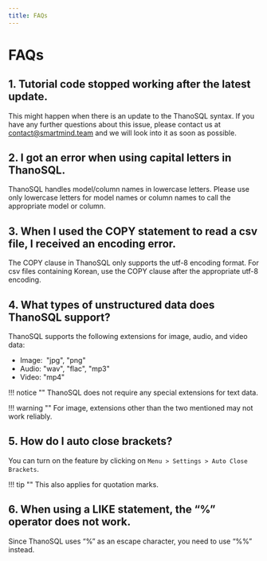 ```yaml
---
title: FAQs
---
```


# __FAQs__
## **1. Tutorial code stopped working after the latest update.**

This might happen when there is an update to the ThanoSQL syntax. If you have any further questions about this issue, please contact us at contact@smartmind.team and we will look into it as soon as possible. 

## **2. I got an error when using capital letters in ThanoSQL.**

ThanoSQL handles model/column names in lowercase letters. Please use only lowercase letters for model names or column names to call the appropriate model or column.

## **3. When I used the COPY statement to read a csv file, I received an encoding error.**

The COPY clause in ThanoSQL only supports the utf-8 encoding format. For csv files containing Korean, use the COPY clause after the appropriate utf-8 encoding.

## **4. What types of unstructured data does ThanoSQL support?**

ThanoSQL supports the following extensions for image, audio, and video data:

- Image:  "jpg", "png"
- Audio: "wav", "flac", "mp3"
- Video: "mp4"

!!! notice ""
    ThanoSQL does not require any special extensions for text data.

!!! warning ""
    For image, extensions other than the two mentioned may not work reliably.
## **5. How do I auto close brackets?**

You can turn on the feature by clicking on `Menu > Settings > Auto Close Brackets`.

!!! tip ""
    This also applies for quotation marks.

## **6. When using a LIKE statement, the “%” operator does not work.**

Since ThanoSQL uses “%” as an escape character, you need to use “%%” instead.